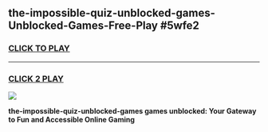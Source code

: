 
## the-impossible-quiz-unblocked-games-Unblocked-Games-Free-Play #5wfe2
<h3>
<a href="https://us.freeplayer.one?title=the-impossible-quiz-unblocked-games&ref=9M">CLICK TO PLAY</a></h3>
<hr>

<h3>
<a href="https://us.freeplayer.one?title=the-impossible-quiz-unblocked-games&ref=9M">CLICK 2 PLAY</a>
  
</h3>

<a href="https://us.freeplayer.one?title=the-impossible-quiz-unblocked-games&ref=9M"><img src="https://clearcache.store/games.png"></a>


**the-impossible-quiz-unblocked-games games unblocked: Your Gateway to Fun and Accessible Online Gaming**
